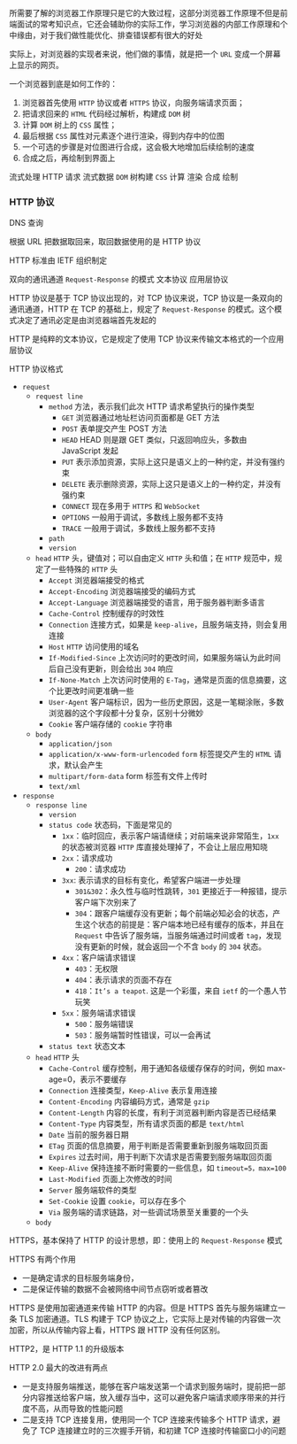 所需要了解的浏览器工作原理只是它的大致过程，这部分浏览器工作原理不但是前端面试的常考知识点，它还会辅助你的实际工作，学习浏览器的内部工作原理和个中缘由，对于我们做性能优化、排查错误都有很大的好处


实际上，对浏览器的实现者来说，他们做的事情，就是把一个 `URL` 变成一个屏幕上显示的网页。

一个浏览器到底是如何工作的：
1. 浏览器首先使用 `HTTP` 协议或者 `HTTPS` 协议，向服务端请求页面；
2. 把请求回来的 `HTML` 代码经过解析，构建成 `DOM` 树
3. 计算 `DOM` 树上的 `CSS` 属性；
4. 最后根据 `CSS` 属性对元素逐个进行渲染，得到内存中的位图
5. 一个可选的步骤是对位图进行合成，这会极大地增加后续绘制的速度
6. 合成之后，再绘制到界面上


流式处理 HTTP 请求 流式数据  `DOM` 树构建  `CSS` 计算 渲染 合成 绘制

### HTTP 协议

DNS 查询

根据 URL 把数据取回来，取回数据使用的是 HTTP 协议

HTTP 标准由 IETF 组织制定

双向的通讯通道  `Request-Response` 的模式 文本协议 应用层协议

HTTP 协议是基于 TCP 协议出现的，对 TCP 协议来说，TCP 协议是一条双向的通讯通道，HTTP 在 TCP 的基础上，规定了 `Request-Response` 的模式。这个模式决定了通讯必定是由浏览器端首先发起的

HTTP 是纯粹的文本协议，它是规定了使用 TCP 协议来传输文本格式的一个应用层协议

HTTP 协议格式

- `request`
  - `request line`
    - `method`  方法，表示我们此次 HTTP 请求希望执行的操作类型
      - `GET`  浏览器通过地址栏访问页面都是 GET 方法
      - `POST`  表单提交产生 POST 方法
      - `HEAD`  HEAD 则是跟 GET 类似，只返回响应头，多数由 JavaScript 发起
      - `PUT`  表示添加资源，实际上这只是语义上的一种约定，并没有强约束
      - `DELETE`   表示删除资源，实际上这只是语义上的一种约定，并没有强约束
      - `CONNECT`  现在多用于 `HTTPS` 和 `WebSocket`
      - `OPTIONS`  一般用于调试，多数线上服务都不支持
      - `TRACE`  一般用于调试，多数线上服务都不支持
    - `path`
    - `version`
  - `head`  `HTTP` 头，键值对；可以自由定义 `HTTP` 头和值；在 `HTTP` 规范中，规定了一些特殊的 `HTTP` 头
    - `Accept` 浏览器端接受的格式
    - `Accept-Encoding` 浏览器端接受的编码方式
    - `Accept-Language` 浏览器端接受的语言，用于服务器判断多语言
    - `Cache-Control` 控制缓存的时效性
    - `Connection` 连接方式，如果是 `keep-alive`，且服务端支持，则会复用连接
    - `Host` `HTTP` 访问使用的域名
    - `If-Modified-Since` 上次访问时的更改时间，如果服务端认为此时间后自己没有更新，则会给出 `304` 响应
    - `If-None-Match` 上次访问时使用的 `E-Tag`，通常是页面的信息摘要，这个比更改时间更准确一些
    - `User-Agent` 客户端标识，因为一些历史原因，这是一笔糊涂账，多数浏览器的这个字段都十分复杂，区别十分微妙
    - `Cookie` 客户端存储的 `cookie` 字符串
  - `body`
    - `application/json`
    - `application/x-www-form-urlencoded`  `form` 标签提交产生的 `HTML` 请求，默认会产生
    - `multipart/form-data`  form 标签有文件上传时
    - `text/xml`
- `response`
  - `response line`
    - `version`
    - `status code`  状态码，下面是常见的
      - `1xx`：临时回应，表示客户端请继续；对前端来说非常陌生，`1xx` 的状态被浏览器 `HTTP` 库直接处理掉了，不会让上层应用知晓
      - `2xx`：请求成功
        - `200`：请求成功
      - `3xx`: 表示请求的目标有变化，希望客户端进一步处理
        - `301&302`：永久性与临时性跳转，`301` 更接近于一种报错，提示客户端下次别来了
        - `304`：跟客户端缓存没有更新；每个前端必知必会的状态，产生这个状态的前提是：客户端本地已经有缓存的版本，并且在 `Request` 中告诉了服务端，当服务端通过时间或者 `tag`，发现没有更新的时候，就会返回一个不含 `body` 的 `304` 状态。
      - `4xx`：客户端请求错误
        - `403`：无权限
        - `404`：表示请求的页面不存在
        - `418`：`It’s a teapot`. 这是一个彩蛋，来自 `ietf` 的一个愚人节玩笑
      - `5xx`：服务端请求错误
        - `500`：服务端错误
        - `503`：服务端暂时性错误，可以一会再试
    - `status text`  状态文本
  - `head`  `HTTP` 头
    - `Cache-Control` 缓存控制，用于通知各级缓存保存的时间，例如 max-age=0，表示不要缓存
    - `Connection` 连接类型，`Keep-Alive` 表示复用连接
    - `Content-Encoding` 内容编码方式，通常是 `gzip`
    - `Content-Length` 内容的长度，有利于浏览器判断内容是否已经结果
    - `Content-Type` 内容类型，所有请求页面的都是 `text/html`
    - `Date` 当前的服务器日期
    - `ETag` 页面的信息摘要，用于判断是否需要重新到服务端取回页面
    - `Expires` 过去时间，用于判断下次请求是否需要到服务端取回页面
    - `Keep-Alive` 保持连接不断时需要的一些信息，如 `timeout=5，max=100`
    - `Last-Modified` 页面上次修改的时间
    - `Server` 服务端软件的类型
    - `Set-Cookie` 设置 `cookie`，可以存在多个
    - `Via` 服务端的请求链路，对一些调试场景至关重要的一个头
  - `body`


HTTPS，基本保持了 HTTP 的设计思想，即：使用上的 `Request-Response` 模式

HTTPS 有两个作用
- 一是确定请求的目标服务端身份，
- 二是保证传输的数据不会被网络中间节点窃听或者篡改

HTTPS 是使用加密通道来传输 HTTP 的内容。但是 HTTPS 首先与服务端建立一条 TLS 加密通道。TLS 构建于 TCP 协议之上，它实际上是对传输的内容做一次加密，所以从传输内容上看，HTTPS 跟 HTTP 没有任何区别。

HTTP2，是 HTTP 1.1 的升级版本

HTTP 2.0 最大的改进有两点
- 一是支持服务端推送，能够在客户端发送第一个请求到服务端时，提前把一部分内容推送给客户端，放入缓存当中，这可以避免客户端请求顺序带来的并行度不高，从而导致的性能问题
- 二是支持 TCP 连接复用，使用同一个 TCP 连接来传输多个 HTTP 请求，避免了 TCP 连接建立时的三次握手开销，和初建 TCP 连接时传输窗口小的问题
